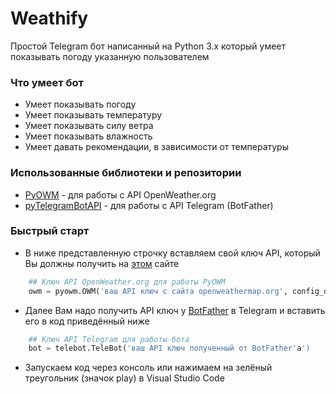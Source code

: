 # Weathify
Простой Telegram бот написанный на Python 3.x который умеет показывать погоду указанную пользователем
### Что умеет бот
* Умеет показывать погоду
* Умеет показывать температуру
* Умеет показывать силу ветра
* Умеет показывать влажность
* Умеет давать рекомендации, в зависимости от температуры 
### Использованные библиотеки и репозитории
* [PyOWM](https://github.com/csparpa/pyowm) - для работы с API OpenWeather.org
* [pyTelegramBotAPI](https://github.com/eternnoir/pyTelegramBotAPI) - для работы с API Telegram (BotFather)
### Быстрый старт
* В ниже представленную строчку вставляем свой ключ API, который Вы должны получить на [этом](https://openweathermap.org/) сайте
```python
    ## Ключ API OpenWeather.org для работы PyOWM
    owm = pyowm.OWM('ваш API ключ с сайта openweathermap.org', config_dict)
```
* Далее Вам надо получить API ключ у [BotFather](https:/t.me/BotFather) в Telegram и вставить его в код приведённый ниже
```python
    ## Ключ API Telegram для работы бота
    bot = telebot.TeleBot('ваш API ключ полученный от BotFather'a')
```
* Запускаем код через консоль или нажимаем на зелёный треугольник (значок play) в Visual Studio Code
